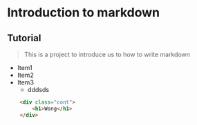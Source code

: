 # Introduction to markdown
## Tutorial
> This is a project to introduce us to how to write markdown

* Item1
* Item2
* Item3
    * dddsds

```html
    <div class="cont">
        <h1>Wong</h1>
    </div>
```
